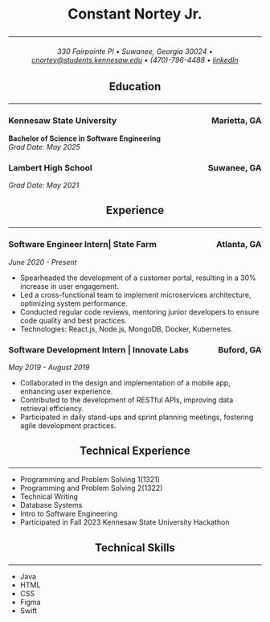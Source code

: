 # <p style="text-align: center;">Constant Nortey Jr.</p>
___


###### <p style="text-align: center;"> 330 Fairpointe Pl • Suwanee, Georgia 30024 • cnortey@students.kennesaw.edu • (470)-796-4488 • [linkedIn](https://www.linkedin.com/in/constant-nortey/)</p>

## <p style="text-align: center;"> Education </p>

---
### Kennesaw State University <span style="float: right;">Marietta, GA
**Bachelor of Science in Software Engineering**  
*Grad Date: May 2025*

### Lambert High School <span style="float: right;">Suwanee, GA  
*Grad Date: May 2021*



## <p style="text-align: center;"> Experience </p>

---
### **Software Engineer Intern| State Farm<span style="float: right;">Atlanta, GA**
*June 2020 - Present*

- Spearheaded the development of a customer portal, resulting in a 30% increase in user engagement.
- Led a cross-functional team to implement microservices architecture, optimizing system performance.
- Conducted regular code reviews, mentoring junior developers to ensure code quality and best practices.
- Technologies: React.js, Node.js, MongoDB, Docker, Kubernetes.

### **Software Development Intern | Innovate Labs<span style="float: right;">Buford, GA**
*May 2019 - August 2019*

- Collaborated in the design and implementation of a mobile app, enhancing user experience.
- Contributed to the development of RESTful APIs, improving data retrieval efficiency.
- Participated in daily stand-ups and sprint planning meetings, fostering agile development practices.

## <p style="text-align: center;"> Technical Experience </p>

---
- Programming and Problem Solving 1(1321)
- Programming and Problem Solving 2(1322)
- Technical Writing
- Database Systems
- Intro to Software Engineering
- Participated in Fall 2023 Kennesaw State University Hackathon
## <p style="text-align: center;"> Technical Skills </p>

---
- Java
- HTML
- CSS
- Figma
- Swift                                            
